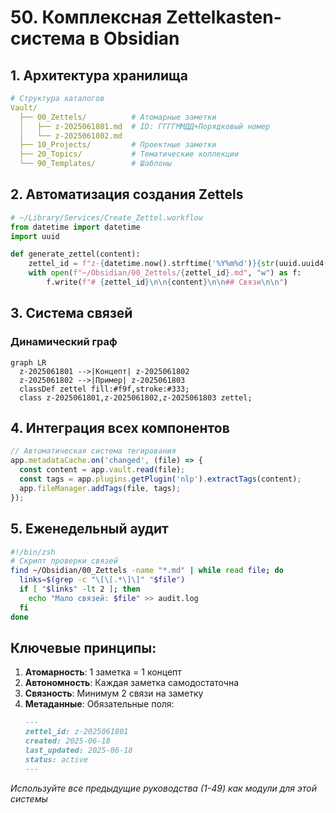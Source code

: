 # 50. Комплексная Zettelkasten-система в Obsidian

## 1. Архитектура хранилища
```yaml
# Структура каталогов
Vault/
  ├── 00_Zettels/          # Атомарные заметки
  │   ├── z-2025061801.md  # ID: ГГГГММДД+Порядковый номер
  │   └── z-2025061802.md
  ├── 10_Projects/         # Проектные заметки
  ├── 20_Topics/           # Тематические коллекции
  └── 90_Templates/        # Шаблоны
```

## 2. Автоматизация создания Zettels
```python
# ~/Library/Services/Create_Zettel.workflow
from datetime import datetime
import uuid

def generate_zettel(content):
    zettel_id = f"z-{datetime.now().strftime('%Y%m%d')}{str(uuid.uuid4())[:2]}"
    with open(f"~/Obsidian/00_Zettels/{zettel_id}.md", "w") as f:
        f.write(f"# {zettel_id}\n\n{content}\n\n## Связи\n\n")
```

## 3. Система связей
### Динамический граф
```mermaid
graph LR
  z-2025061801 -->|Концепт| z-2025061802
  z-2025061802 -->|Пример| z-2025061803
  classDef zettel fill:#f9f,stroke:#333;
  class z-2025061801,z-2025061802,z-2025061803 zettel;
```

## 4. Интеграция всех компонентов
```javascript
// Автоматическая система тегирования
app.metadataCache.on('changed', (file) => {
  const content = app.vault.read(file);
  const tags = app.plugins.getPlugin('nlp').extractTags(content);
  app.fileManager.addTags(file, tags);
});
```

## 5. Еженедельный аудит
```bash
#!/bin/zsh
# Скрипт проверки связей
find ~/Obsidian/00_Zettels -name "*.md" | while read file; do
  links=$(grep -c "\[\[.*\]\]" "$file")
  if [ "$links" -lt 2 ]; then
    echo "Мало связей: $file" >> audit.log
  fi
done
```

## Ключевые принципы:
1. **Атомарность**: 1 заметка = 1 концепт
2. **Автономность**: Каждая заметка самодостаточна
3. **Связность**: Минимум 2 связи на заметку
4. **Метаданные**: Обязательные поля:
   ```markdown
   ---
   zettel_id: z-2025061801
   created: 2025-06-18
   last_updated: 2025-06-18
   status: active
   ---
   ```

*Используйте все предыдущие руководства (1-49) как модули для этой системы*